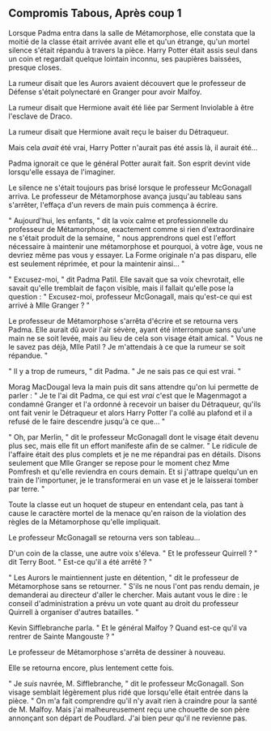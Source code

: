 ## Compromis Tabous, Après coup 1

<div markdown="1">

Lorsque Padma entra dans la salle de Métamorphose, elle constata que la
moitié de la classe était arrivée avant elle et qu'un étrange, qu'un
mortel silence s'était répandu à travers la pièce. Harry Potter était
assis seul dans un coin et regardait quelque lointain inconnu, ses
paupières baissées, presque closes.

La rumeur disait que les Aurors avaient découvert que le professeur de
Défense s'était polynectaré en Granger pour avoir Malfoy.

La rumeur disait que Hermione avait été liée par Serment Inviolable à
être l'esclave de Draco.

La rumeur disait que Hermione avait reçu le baiser du Détraqueur.

Mais cela *avait* été vrai, Harry Potter n'aurait pas été assis là, il
aurait été…

Padma ignorait ce que le général Potter aurait fait. Son esprit devint
vide lorsqu'elle essaya de l'imaginer.

Le silence ne s'était toujours pas brisé lorsque le professeur
McGonagall arriva. Le professeur de Métamorphose avança jusqu'au tableau
sans s'arrêter, l'effaça d'un revers de main puis commença à écrire.

" Aujourd'hui, les enfants, " dit la voix calme et professionnelle du
professeur de Métamorphose, exactement comme si rien d'extraordinaire ne
s'était produit de la semaine, " nous apprendrons quel est l'effort
nécessaire à maintenir une métamorphose et pourquoi, à votre âge, vous
ne devriez même pas vous y essayer. La Forme originale n'a pas disparu,
elle est seulement réprimée, et pour la maintenir ainsi… "

" Excusez-moi, " dit Padma Patil. Elle savait que sa voix chevrotait,
elle savait qu'elle tremblait de façon visible, mais il fallait qu'elle
pose la question : " Excusez-moi, professeur McGonagall, mais qu'est-ce
qui est arrivé à Mlle Granger ? "

Le professeur de Métamorphose s'arrêta d'écrire et se retourna vers
Padma. Elle aurait dû avoir l'air sévère, ayant été interrompue sans
qu'une main ne se soit levée, mais au lieu de cela son visage était
amical. " Vous ne le savez pas déjà, Mlle Patil ? Je m'attendais à ce
que la rumeur se soit répandue. "

" Il y a trop de rumeurs, " dit Padma. " Je ne sais pas ce qui est vrai.
"

Morag MacDougal leva la main puis dit sans attendre qu'on lui permette
de parler : " Je te l'ai dit Padma, ce qui est *vrai* c'est que le
Magenmagot a condamné Granger et l'a ordonné à recevoir un baiser du
Détraqueur, qu'ils ont fait venir le Détraqueur et alors Harry Potter
l'a collé au plafond et il a refusé de le faire descendre jusqu'à ce
que… "

" Oh, par Merlin, " dit le professeur McGonagall dont le visage était
devenu plus sec, mais elle fit un effort manifeste afin de se calmer. "
Le ridicule de l'affaire était des plus complets et je ne me répandrai
pas en détails. Disons seulement que Mlle Granger se repose pour le
moment chez Mme Pomfresh et qu'elle reviendra en cours demain. Et si
j'attrape quelqu'un en train de l'importuner, je le transformerai en un
vase et je le laisserai tomber par terre. "

Toute la classe eut un hoquet de stupeur en entendant cela, pas tant à
cause le caractère mortel de la menace qu'en raison de la violation des
règles de la Métamorphose qu'elle impliquait.

Le professeur McGonagall se retourna vers son tableau…

D'un coin de la classe, une autre voix s'éleva. " Et le professeur
Quirrell ? " dit Terry Boot. " Est-ce qu'il a été arrêté ? "

" Les Aurors le maintiennent juste en détention, " dit le professeur de
Métamorphose sans se retourner. " S'ils ne nous l'ont pas rendu demain,
je demanderai au directeur d'aller le chercher. Mais autant vous le
dire : le conseil d'administration a prévu un vote quant au droit du
professeur Quirrell à organiser d'autres batailles. "

Kevin Sifflebranche parla. " Et le général Malfoy ? Quand est-ce qu'il
va rentrer de Sainte Mangouste ? "

Le professeur de Métamorphose s'arrêta de dessiner à nouveau.

Elle se retourna encore, plus lentement cette fois.

" Je *suis* navrée, M. Sifflebranche, " dit le professeur McGonagall.
Son visage semblait légèrement plus ridé que lorsqu'elle était entrée
dans la pièce. " On m'a fait comprendre qu'il n'y avait rien à craindre
pour la santé de M. Malfoy. Mais j'ai malheureusement reçu une chouette
de son père annonçant son départ de Poudlard. J'ai bien peur qu'il ne
revienne pas.

</div>
